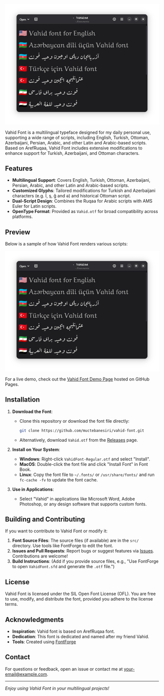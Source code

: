 ![preview](https://raw.githubusercontent.com/muctebanesiri/vahid-font/refs/heads/main/assets/Screenshot.png)

Vahid Font is a multilingual typeface designed for my daily personal use, supporting a wide range of scripts, including English, Turkish, Ottoman, Azerbaijani, Persian, Arabic, and other Latin and Arabic-based scripts. Based on ArefRuqaa, Vahid Font includes extensive modifications to enhance support for Turkish, Azerbaijani, and Ottoman characters.

## Features

- **Multilingual Support**: Covers English, Turkish, Ottoman, Azerbaijani, Persian, Arabic, and other Latin and Arabic-based scripts.
- **Customized Glyphs**: Tailored modifications for Turkish and Azerbaijani characters (e.g. İ, ş, ğ and ə) and historical Ottoman script.
- **Dual-Script Design**: Combines the Ruqaa for Arabic scripts with AMS Euler for Latin scripts.
- **OpenType Format**: Provided as `Vahid.otf` for broad compatibility across platforms.

## Preview

Below is a sample of how Vahid Font renders various scripts:

![preview](https://raw.githubusercontent.com/muctebanesiri/vahid-font/refs/heads/main/assets/Screenshot.png)

For a live demo, check out the [Vahid Font Demo Page](https://your-username.github.io/your-repo/) hosted on GitHub Pages.

## Installation

1. **Download the Font**:
    
    - Clone this repository or download the font file directly:
        
        ```bash
        git clone https://github.com/muctebanesiri/vahid-font.git
        ```
        
    - Alternatively, download `Vahid.otf` from the [Releases](https://github.com/your-username/your-repo/releases) page.
1. **Install on Your System**:
    
    - **Windows**: Right-click `VahidFont-Regular.otf` and select "Install".
    - **MacOS**: Double-click the font file and click "Install Font" in Font Book.
    - **Linux**: Copy the font file to `~/.fonts/` or `/usr/share/fonts/` and run `fc-cache -fv` to update the font cache.
2. **Use in Applications**:
    
    - Select "Vahid" in applications like Microsoft Word, Adobe Photoshop, or any design software that supports custom fonts.


## Building and Contributing

If you want to contribute to Vahid Font or modify it:

1. **Font Source Files**: The source files (if available) are in the `src/` directory. Use tools like FontForge to edit the font.
2. **Issues and Pull Requests**: Report bugs or suggest features via [Issues](https://github.com/your-username/your-repo/issues). Contributions are welcome!
3. **Build Instructions**: (Add if you provide source files, e.g., "Use FontForge to open `VahidFont.sfd` and generate the `.otf` file.")

## License

Vahid Font is licensed under the SIL Open Font License (OFL). You are free to use, modify, and distribute the font, provided you adhere to the license terms.

## Acknowledgments

- **Inspiration**: Vahid font is based on ArefRuqaa font.
- **Dedication**: This font is dedicated and named after my friend Vahid.
- **Tools**: Created using [FontForge](https://fontforge.org/)

## Contact

For questions or feedback, open an issue or contact me at [your-email@example.com](mailto:your-email@example.com).

---

_Enjoy using Vahid Font in your multilingual projects!_

